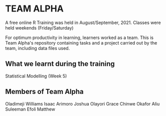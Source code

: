 # TEAM ALPHA
A free online R Training was held in August/September, 2021. Classes were held weekends (Friday/Saturday)

For optimum productivity in learning, learners worked as a team. This is Team Alpha's repository containing tasks and a project carried out by the team, including data files used.
## What we learnt during the training
Statistical Modelling (Week 5)


## Members of Team Alpha
Oladimeji Williams
Isaac Arimoro
Joshua Olayori
Grace Chinwe Okafor
Aliu Suleeman
Efoli Matthew

